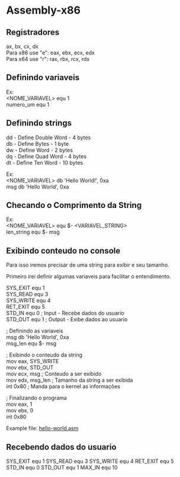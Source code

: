 # Assembly-x86

## Registradores
ax, bx, cx, dx                                                                                                                     
Para x86 use "e": eax, ebx, ecx, edx                                                                                                     
Para x64 use "r": rax, rbx, rcx, rdx                                                                                                     

## Definindo variaveis
Ex:                                                                                                                     
<NOME_VARIAVEL> equ 1                                                                                                                  
numero_um equ 1

## Definindo strings
dd - Define Double Word - 4 bytes                                                                                                      
db - Define Bytes - 1 byte                                                                                                              
dw - Define Word - 2 bytes                                                                                                              
dq - Define Quad Word - 4 bytes                                                                                                         
dt - Define Ten Word - 10 bytes                                                                                                         


Ex:                                                                                                                                    
<NOME_VARIAVEL> db 'Hello World!', 0xa                                                                                                  
msg db 'Hello World', 0xa

## Checando o Comprimento da String
Ex:                                                                                                                                     
<NOME_VARIAVEL> equ $- <VARIAVEL_STRING>                                                                                                
len_string equ $- msg

## Exibindo conteudo no console
Para isso iremos precisar de uma string para exibir e seu tamanho.

Primeiro irei definir algumas variaveis para facilitar o entendimento.

SYS_EXIT equ 1                                                                                                                          
SYS_READ equ 3                                                                                                                     
SYS_WRITE equ 4                                                                                                                     
RET_EXIT equ 5                                                                                                                     
STD_IN equ 0 ; Input - Recebe dados do usuario                                                                                          
STD_OUT equ 1 ; Output - Exibe dados ao usuario                                                                                         
                                                                                                                        
  ; Definindo as variaveis                                                                                                               
  msg db 'Hello World', 0xa                                                                                                             
  msg_len equ $- msg  
  
  
  ; Exibindo o conteudo da string                                                                                                         
  mov eax, SYS_WRITE                                                                                                                     
  mov ebx, STD_OUT                                                                                                                     
  mov ecx, msg ; Conteudo a ser exibido                                                                                                 
  mov edx, msg_len ; Tamanho da string a ser exibida                                                                                     
  int 0x80 ; Manda para o kernel as informações                                                                                         
  
  ; Finalizando o programa                                                                                                               
  mov eax, 1                                                                                                               
  mov ebx, 0                                                                                                               
  int 0x80                                                                                                               

Example file:  [hello-world.asm](hello-world.asm)

## Recebendo dados do usuario
SYS_EXIT equ 1
SYS_READ equ 3
SYS_WRITE equ 4
RET_EXIT equ 5
STD_IN equ 0
STD_OUT equ 1
MAX_IN equ 10


